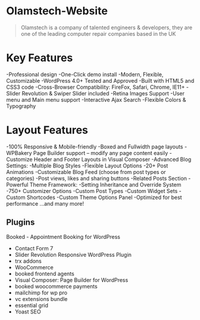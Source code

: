 # Olamstech-Website

> Olamstech is a company of talented engineers & developers, they are one of the leading computer repair companies based in the UK

# Key Features
-Professional design
-One-Click demo install
-Modern, Flexible, Customizable
-WordPress 4.0+ Tested and Approved
-Built with HTML5 and CSS3 code
-Cross-Browser Compatibility: FireFox, Safari, Chrome, IE11+
-Slider Revolution & Swiper Slider included
-Retina Images Support
-User menu and Main menu support
-Interactive Ajax Search
-Flexible Colors & Typography

# Layout Features
-100% Responsive & Mobile-friendly
-Boxed and Fullwidth page layouts
-WPBakery Page Builder support – modify any page content easily
-Customize Header and Footer Layouts in Visual Composer
-Advanced Blog Settings:
-Multiple Blog Styles
-Flexible Layout Options
-20+ Post Animations
-Customizable Blog Feed (choose from post types or categories)
-Post views, likes and sharing buttons
-Related Posts Section
-Powerful Theme Framework:
-Setting Inheritance and Override System
-750+ Customizer Options
-Custom Post Types
-Custom Widget Sets
-Custom Shortcodes
-Custom Theme Options Panel
-Optimized for best performance
...and many more!

## Plugins
Booked - Appointment Booking for WordPress

- Contact Form 7
- Slider Revolution Responsive WordPress Plugin
- trx addons
- WooCommerce
- booked frontend agents
- Visual Composer: Page Builder for WordPress
- booked woocommerce payments
- mailchimp for wp pro
- vc extensions bundle
- essential grid
- Yoast SEO

